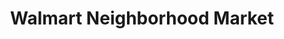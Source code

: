 ---
title: "Walmart Neighborhood Market"
url: /chesapeake/walmart-neighborhood-market-kempsville-road/
shop: Supermarkt
---